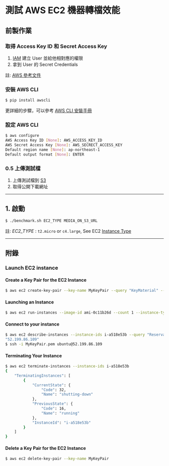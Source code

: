 # 測試 AWS EC2 機器轉檔效能


## 前製作業

### 取得 Access Key ID 和 Secret Access Key

1. [IAM](https://console.aws.amazon.com/iam/home) 建立 User 並給他相對應的權限
1. 拿到 User 的 Secret Credentials

註: [AWS 參考文件](http://docs.aws.amazon.com/cli/latest/userguide/cli-chap-getting-set-up.html)

### 安裝 AWS CLI

```bash
$ pip install awscli
```
更詳細的步驟，可以參考 [AWS CLI 安裝手冊](http://docs.aws.amazon.com/cli/latest/userguide/installing.html#install-with-pip)


### 設定 AWS CLI

```bash
$ aws configure
AWS Access Key ID [None]: AWS_ACCESS_KEY_ID
AWS Secret Access Key [None]: AWS_SECRECT_ACCESS_KEY
Default region name [None]: ap-northeast-1
Default output format [None]: ENTER
```

### 0.5 上傳測試檔

1. 上傳測試檔到 [S3](https://console.aws.amazon.com/s3/home)
1. 取得公開下載網址

---

## 1. 啟動

```bash
$ ./benchmark.sh EC2_TYPE MEDIA_ON_S3_URL
```

註: *EC2_TYPE* : `t2.micro` or `c4.large`, See EC2 [Instance Type](http://docs.aws.amazon.com/AWSEC2/latest/UserGuide/instance-types.html)


---

## 附錄

### Launch EC2 instance

#### Create a Key Pair for the EC2 Instance

```bash
$ aws ec2 create-key-pair --key-name MyKeyPair --query "KeyMaterial" --output text > MyKeyPair.pem
```

#### Launching an Instance

```bash
$ aws ec2 run-instances --image-id ami-0c11b26d --count 1 --instance-type t2.micro --key-name MyKeyPair 
```

#### Connect to your instance

```bash
$ aws ec2 describe-instances --instance-ids i-a518e53b --query "Reservations[0].Instances[0].PublicIpAddress"
"52.199.86.109"
$ ssh -i MyKeyPair.pem ubuntu@52.199.86.109
```

#### Terminating Your Instance

```bash
$ aws ec2 terminate-instances --instance-ids i-a518e53b
{                                              
    "TerminatingInstances": [                  
        {                                      
            "CurrentState": {                  
                "Code": 32,                    
                "Name": "shutting-down"        
            },                                 
            "PreviousState": {                 
                "Code": 16,                    
                "Name": "running"              
            },                                 
            "InstanceId": "i-a518e53b"         
        }                                      
    ]                                          
}                                              
```

#### Delete a Key Pair for the EC2 Instance

```bash
$ aws ec2 delete-key-pair --key-name MyKeyPair
```
